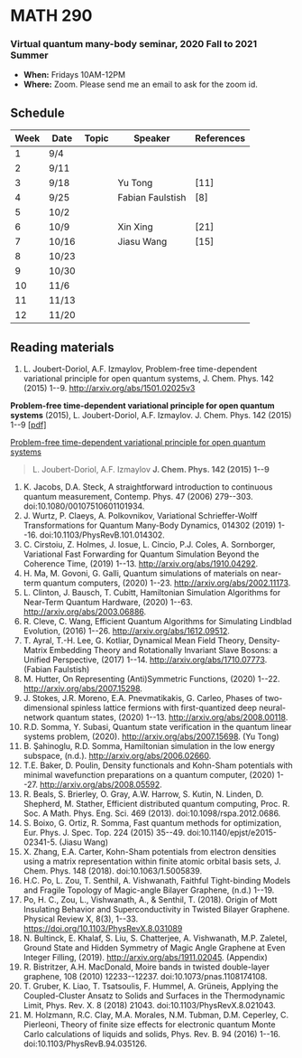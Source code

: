 # MATH 290

### Virtual quantum many-body seminar, 2020 Fall to 2021 Summer

- **When:** Fridays 10AM-12PM
- **Where:** Zoom. Please send me an email to ask for the zoom id.



## Schedule

| Week | Date  | Topic | Speaker          | References |
|------|-------|-------|------------------|------------|
| 1    | 9/4   |       |                  |            |
| 2    | 9/11  |       |                  |            |
| 3    | 9/18  |       | Yu Tong          | \[11\]     |
| 4    | 9/25  |       | Fabian Faulstish | \[8\]      |
| 5    | 10/2  |       |                  |            |
| 6    | 10/9  |       | Xin Xing         | \[21\]     |
| 7    | 10/16 |       | Jiasu Wang       | \[15\]     |
| 8    | 10/23 |       |                  |            |
| 9    | 10/30 |       |                  |            |
| 10   | 11/6  |       |                  |            |
| 11   | 11/13 |       |                  |            |
| 12   | 11/20 |       |                  |            |



## Reading materials 

1.  L. Joubert-Doriol, A.F. Izmaylov, Problem-free time-dependent
    variational principle for open quantum systems, J. Chem. Phys.
    142 (2015) 1--9. http://arxiv.org/abs/1501.02025v3

 **Problem-free time-dependent variational principle for open quantum systems** (2015), L. Joubert-Doriol, A.F. Izmaylov. J. Chem. Phys. 142 (2015) 1--9 [[pdf]](http://arxiv.org/abs/1501.02025v3)

[Problem-free time-dependent variational principle for open quantum systems](http://arxiv.org/abs/1501.02025v3)

> L. Joubert-Doriol, A.F. Izmaylov
> **J. Chem. Phys. 142 (2015) 1--9**

1.  K. Jacobs, D.A. Steck, A straightforward introduction to continuous
    quantum measurement, Contemp. Phys. 47 (2006) 279--303.
    doi:10.1080/00107510601101934.
2.  J. Wurtz, P. Claeys, A. Polkovnikov, Variational Schrieffer-Wolff
    Transformations for Quantum Many-Body Dynamics, 014302 (2019) 1--16.
    doi:10.1103/PhysRevB.101.014302.
3.  C. Cirstoiu, Z. Holmes, J. Iosue, L. Cincio, P.J. Coles, A.
    Sornborger, Variational Fast Forwarding for Quantum Simulation
    Beyond the Coherence Time, (2019) 1--13.
    http://arxiv.org/abs/1910.04292.
4.  H. Ma, M. Govoni, G. Galli, Quantum simulations of materials on
    near-term quantum computers, (2020) 1--23.
    http://arxiv.org/abs/2002.11173.
5.  L. Clinton, J. Bausch, T. Cubitt, Hamiltonian Simulation Algorithms
    for Near-Term Quantum Hardware, (2020) 1--63.
    http://arxiv.org/abs/2003.06886.
6.  R. Cleve, C. Wang, Efficient Quantum Algorithms for Simulating
    Lindblad Evolution, (2016) 1--26. http://arxiv.org/abs/1612.09512.
7.  T. Ayral, T.-H. Lee, G. Kotliar, Dynamical Mean Field Theory,
    Density-Matrix Embedding Theory and Rotationally Invariant Slave
    Bosons: a Unified Perspective, (2017) 1--14.
    http://arxiv.org/abs/1710.07773. (Fabian Faulstish)
8.  M. Hutter, On Representing (Anti)Symmetric Functions, (2020) 1--22.
    http://arxiv.org/abs/2007.15298.
9.  J. Stokes, J.R. Moreno, E.A. Pnevmatikakis, G. Carleo, Phases of
   two-dimensional spinless lattice fermions with first-quantized deep
   neural-network quantum states, (2020) 1--13.
   http://arxiv.org/abs/2008.00118.
10.  R.D. Somma, Y. Subasi, Quantum state verification in the quantum
   linear systems problem, (2020). http://arxiv.org/abs/2007.15698. (Yu
   Tong)
11.  B. Şahinoglu, R.D. Somma, Hamiltonian simulation in the low energy
    subspace, (n.d.). http://arxiv.org/abs/2006.02660.
12.  T.E. Baker, D. Poulin, Density functionals and Kohn-Sham potentials
    with minimal wavefunction preparations on a quantum computer, (2020)
    1--27. http://arxiv.org/abs/2008.05592.
13.  R. Beals, S. Brierley, O. Gray, A.W. Harrow, S. Kutin, N. Linden, D.
    Shepherd, M. Stather, Efficient distributed quantum computing,
    Proc. R. Soc. A Math. Phys. Eng. Sci. 469 (2013).
    doi:10.1098/rspa.2012.0686.
14.  S. Boixo, G. Ortiz, R. Somma, Fast quantum methods for optimization,
    Eur. Phys. J. Spec. Top. 224 (2015) 35--49.
    doi:10.1140/epjst/e2015-02341-5. (Jiasu Wang)
15.  X. Zhang, E.A. Carter, Kohn-Sham potentials from electron densities
    using a matrix representation within finite atomic orbital basis
    sets, J. Chem. Phys. 148 (2018). doi:10.1063/1.5005839.
16.  H.C. Po, L. Zou, T. Senthil, A. Vishwanath, Faithful Tight-binding
    Models and Fragile Topology of Magic-angle Bilayer Graphene, (n.d.)
    1--19.
17.  Po, H. C., Zou, L., Vishwanath, A., & Senthil, T. (2018). Origin of
    Mott Insulating Behavior and Superconductivity in Twisted Bilayer
    Graphene. Physical Review X, 8(3), 1--33.
    https://doi.org/10.1103/PhysRevX.8.031089
18.  N. Bultinck, E. Khalaf, S. Liu, S. Chatterjee, A. Vishwanath, M.P.
    Zaletel, Ground State and Hidden Symmetry of Magic Angle Graphene at
    Even Integer Filling, (2019). http://arxiv.org/abs/1911.02045.
    (Appendix)
19.  R. Bistritzer, A.H. MacDonald, Moire bands in twisted double-layer
    graphene, 108 (2010) 12233--12237. doi:10.1073/pnas.1108174108.
20.  T. Gruber, K. Liao, T. Tsatsoulis, F. Hummel, A. Grüneis, Applying
    the Coupled-Cluster Ansatz to Solids and Surfaces in the
    Thermodynamic Limit, Phys. Rev. X. 8 (2018) 21043.
    doi:10.1103/PhysRevX.8.021043.
21.  M. Holzmann, R.C. Clay, M.A. Morales, N.M. Tubman, D.M. Ceperley, C.
    Pierleoni, Theory of finite size effects for electronic quantum
    Monte Carlo calculations of liquids and solids, Phys. Rev. B.
    94 (2016) 1--16. doi:10.1103/PhysRevB.94.035126.